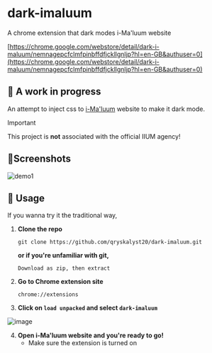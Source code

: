 # dark-imaluum
A chrome extension that dark modes i-Ma'luum website

[https://chrome.google.com/webstore/detail/dark-i-maluum/nemnagepcfclmfpinbffdfjckllgnljp?hl=en-GB&authuser=0](https://chrome.google.com/webstore/detail/dark-i-maluum/nemnagepcfclmfpinbffdfjckllgnljp?hl=en-GB&authuser=0)

## 🚧 A work in progress
An attempt to inject css to [i-Ma'luum](https://imaluum.iium.edu.my/home) website to make it dark mode.

> [!IMPORTANT]
> This project is **not** associated with the official IIUM agency!

## 📱Screenshots

![demo1](/docs/darkimaluum.gif)

## 🔧 Usage
If you wanna try it the traditional way,
1. **Clone the repo**
   ```
   git clone https://github.com/qryskalyst20/dark-imaluum.git
   ```
   **or if you're unfamiliar with git,**
   ```
   Download as zip, then extract
   ```

3. **Go to Chrome extension site**
   ```
   chrome://extensions
   ```

4. **Click on `load unpacked` and select `dark-imaluum`**
   
![image](https://github.com/qryskalyst20/dark-imaluum/assets/65181897/5714c9bc-f0ba-4fca-96ff-24e1e5b8a382)

4. **Open i-Ma'luum website and you're ready to go!**
   - Make sure the extension is turned on
